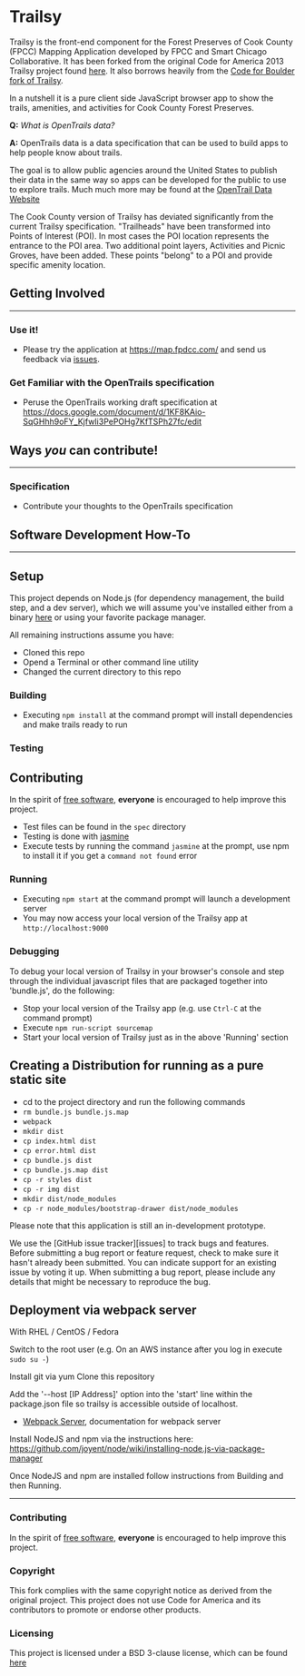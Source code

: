 Trailsy
=======

Trailsy is the front-end component for the Forest Preserves of Cook County (FPCC) Mapping Application developed by FPCC and Smart Chicago Collaborative. It has been forked from the original Code for America 2013 Trailsy project found [here](https://github.com/codeforamerica/trailsy). It also borrows heavily from the [Code for Boulder fork of Trailsy](https://github.com/codeforboulder/trailsy).

In a nutshell it is a pure client side JavaScript browser app to show the trails, amenities, and activities for Cook County Forest Preserves.

**Q:** _What is OpenTrails data?_

**A:** OpenTrails data is a data specification that can be used to build apps to help people know about trails. 

The goal is to allow public agencies around the United States to publish their data in the same way so apps can be developed for the public to use to explore trails.
Much much more may be found at the [OpenTrail Data Website](http://www.opentraildata.org/)

The Cook County version of Trailsy has deviated significantly from the current Trailsy specification. "Trailheads" have been transformed into Points of Interest (POI). In most cases the POI location represents the entrance to the POI area. Two additional point layers, Activities and Picnic Groves, have been added. These points "belong" to a POI and provide specific amenity location.


## Getting Involved
---
### Use it!
* Please try the application at https://map.fpdcc.com/ and send us feedback via [issues](https://github.com/smartchicago/trailsy/issues).
 
### Get Familiar with the OpenTrails specification
* Peruse the OpenTrails working draft specification at https://docs.google.com/document/d/1KF8KAio-SqGHhh9oFY_KjfwIi3PePOHg7KfTSPh27fc/edit

## Ways *you* can contribute!
---
### Specification
* Contribute your thoughts to the OpenTrails specification

## Software Development How-To
---

## Setup
This project depends on Node.js (for dependency management, the build step, and a dev server), which we will assume 
you've installed either from a binary [here](https://nodejs.org/download/) or using your favorite package manager.

All remaining instructions assume you have:
* Cloned this repo
* Opend a Terminal or other command line utility
* Changed the current directory to this repo

### Building

* Executing `npm install` at the command prompt will install dependencies and make trails ready to run

### Testing

## Contributing
In the spirit of [free software][free-sw], **everyone** is encouraged to help
improve this project.
* Test files can be found in the `spec` directory
* Testing is done with [jasmine](http://jasmine.github.io/)
* Execute tests by running the command `jasmine` at the prompt, use npm to install it if you get a `command not found` error

### Running

* Executing `npm start` at the command prompt will launch a development server
* You may now access your local version of the Trailsy app at `http://localhost:9000`

### Debugging

To debug your local version of Trailsy in your browser's console and step through the individual javascript
files that are packaged together into 'bundle.js', do the following:

* Stop your local version of the Trailsy app (e.g. use `Ctrl-C` at the command prompt)
* Execute `npm run-script sourcemap`
* Start your local version of Trailsy just as in the above 'Running' section

## Creating a Distribution for running as a pure static site
* cd to the project directory and run the following commands
* `rm bundle.js bundle.js.map`
* `webpack`
* `mkdir dist`
* `cp index.html dist`
* `cp error.html dist`
* `cp bundle.js dist`
* `cp bundle.js.map dist`
* `cp -r styles dist`
* `cp -r img dist`
* `mkdir dist/node_modules`
* `cp -r node_modules/bootstrap-drawer dist/node_modules`

Please note that this application is still an in-development prototype.

We use the [GitHub issue tracker][issues] to track bugs and features. Before
submitting a bug report or feature request, check to make sure it hasn't
already been submitted. You can indicate support for an existing issue by
voting it up. When submitting a bug report, please include any details that might
be necessary to reproduce the bug.
## Deployment via webpack server

[webpacksite]:(http://webpack.github.io/docs/webpack-dev-server.html)
With RHEL / CentOS / Fedora

Switch to the root user
(e.g. On an AWS instance after you log in execute `sudo su -`)

Install git via yum
Clone this repository

Add the '--host [IP Address]' option into the 'start' line within the package.json file so trailsy is accessible
outside of localhost. 

* [Webpack Server][webpacksite], documentation for webpack server

Install NodeJS and npm via the instructions here:
https://github.com/joyent/node/wiki/installing-node.js-via-package-manager

Once NodeJS and npm are installed follow instructions from Building and then Running.

---
### Contributing
In the spirit of [free software][free-sw], **everyone** is encouraged to help
improve this project. 

[free-sw]: http://www.fsf.org/licensing/essays/free-sw.html

### Copyright
This fork complies with the same copyright notice as derived from the original project. 
This project does not use Code for America and its contributors to promote or endorse other products.

### Licensing
This project is licensed under a BSD 3-clause license, which can be found [here](./License.md)
